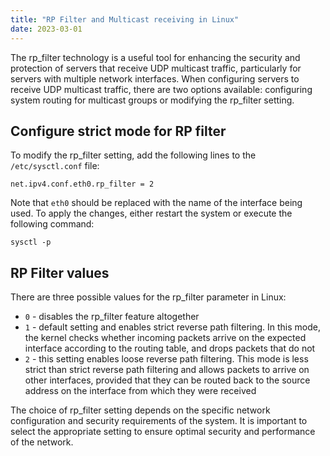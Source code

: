 ```yaml
---
title: "RP Filter and Multicast receiving in Linux"
date: 2023-03-01
---
```


The rp_filter technology is a useful tool for enhancing the security and protection of servers that receive UDP multicast traffic, particularly for servers with multiple network interfaces. When configuring servers to receive UDP multicast traffic, there are two options available: configuring system routing for multicast groups or modifying the rp_filter setting.

## Configure strict mode for RP filter

To modify the rp_filter setting, add the following lines to the `/etc/sysctl.conf` file:

```
net.ipv4.conf.eth0.rp_filter = 2
```

Note that `eth0` should be replaced with the name of the interface being used. To apply the changes, either restart the system or execute the following command:

```
sysctl -p
```

## RP Filter values

There are three possible values for the rp_filter parameter in Linux:

- `0` - disables the rp_filter feature altogether
- `1` - default setting and enables strict reverse path filtering. In this mode, the kernel checks whether incoming packets arrive on the expected interface according to the routing table, and drops packets that do not
- `2` - this setting enables loose reverse path filtering. This mode is less strict than strict reverse path filtering and allows packets to arrive on other interfaces, provided that they can be routed back to the source address on the interface from which they were received

The choice of rp_filter setting depends on the specific network configuration and security requirements of the system. It is important to select the appropriate setting to ensure optimal security and performance of the network.